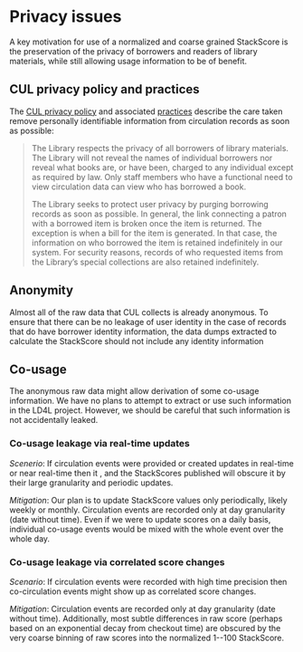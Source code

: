 # Privacy issues

A key motivation for use of a normalized and coarse grained StackScore is the preservation of the privacy of borrowers and readers of library materials, while still allowing usage information to be of benefit.

## CUL privacy policy and practices

The [CUL privacy policy](https://www.library.cornell.edu/privacy) and associated [practices](https://www.library.cornell.edu/practices) describe the care taken remove personally identifiable information from circulation records as soon as possible:

> The Library respects the privacy of all borrowers of library materials. The Library will not reveal the names of individual borrowers nor reveal what books are, or have been, charged to any individual except as required by law.  Only staff members who have a functional need to view circulation data can view who has borrowed a book.
> 
> The Library seeks to protect user privacy by purging borrowing records as soon as possible.  In general, the link connecting a patron with a borrowed item is broken once the item is returned.  The exception is when a bill for the item is generated.  In that case, the information on who borrowed the item is retained indefinitely in our system.  For security reasons, records of who requested items from the Library’s special collections are also retained indefinitely.

## Anonymity

Almost all of the raw data that CUL collects is already anonymous. To ensure that there can be no leakage of user identity in the case of records that do have borrower identity information, the data dumps extracted to calculate the StackScore should not include any identity information

## Co-usage

The anonymous raw data might allow derivation of some co-usage information. We have no plans to attempt to extract or use such information in the LD4L project. However, we should be careful that such information is not accidentally leaked.

### Co-usage leakage via real-time updates

*Scenerio*: If circulation events were provided or created updates in real-time or near real-time then it , and the StackScores published will obscure it by their large granularity and periodic updates.

*Mitigation*: Our plan is to update StackScore values only periodically, likely weekly or monthly. Circulation events are recorded only at day granularity (date without time). Even if we were to update scores on a daily basis, individual co-usage events would be mixed with the whole event over the whole day.

### Co-usage leakage via correlated score changes

*Scenario*: If circulation events were recorded with high time precision then co-circulation events might show up as correlated score changes.

*Mitigation*: Circulation events are recorded only at day granularity (date without time). Additionally, most subtle differences in raw score (perhaps based on an exponential decay from checkout time) are obscured by the very coarse binning of raw scores into the normalized 1--100 StackScore.

